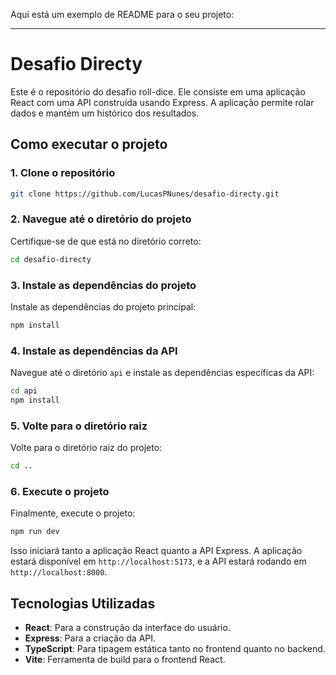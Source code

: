 Aqui está um exemplo de README para o seu projeto:

---

# Desafio Directy

Este é o repositório do desafio roll-dice. Ele consiste em uma aplicação React com uma API construída usando Express. A aplicação permite rolar dados e mantém um histórico dos resultados.

## Como executar o projeto

### 1. Clone o repositório

```bash
git clone https://github.com/LucasPNunes/desafio-directy.git
```

### 2. Navegue até o diretório do projeto

Certifique-se de que está no diretório correto:

```bash
cd desafio-directy
```

### 3. Instale as dependências do projeto

Instale as dependências do projeto principal:

```bash
npm install
```

### 4. Instale as dependências da API

Navegue até o diretório `api` e instale as dependências específicas da API:

```bash
cd api
npm install
```

### 5. Volte para o diretório raiz

Volte para o diretório raiz do projeto:

```bash
cd ..
```

### 6. Execute o projeto

Finalmente, execute o projeto:

```bash
npm run dev
```

Isso iniciará tanto a aplicação React quanto a API Express. A aplicação estará disponível em `http://localhost:5173`, e a API estará rodando em `http://localhost:8000`.

## Tecnologias Utilizadas

- **React**: Para a construção da interface do usuário.
- **Express**: Para a criação da API.
- **TypeScript**: Para tipagem estática tanto no frontend quanto no backend.
- **Vite**: Ferramenta de build para o frontend React.
